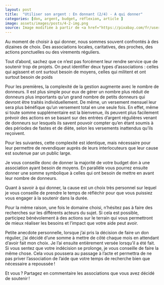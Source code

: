 ```yaml
---
layout: post
title:  "Utiliser son argent : En donnant (2/4) - A qui donner"
categories: [don, argent, budget, réflexion, article ]
image: assets/images/posts/4-2-img.png
source: Image modifiée à partir de <a href="https://pixabay.com/fr/users/openclipart-vectors-30363/?utm_source=link-attribution&amp;utm_medium=referral&amp;utm_campaign=image&amp;utm_content=153336">OpenClipart-Vectors</a> de <a href="https://pixabay.com/fr/?utm_source=link-attribution&amp;utm_medium=referral&amp;utm_campaign=image&amp;utm_content=153336">Pixabay</a>
---
```


Au moment de choisir à qui donner, nous sommes souvent confrontés à des dizaines de choix. Des associations locales, caritatives, des proches, des actions ponctuelles ou des virements réguliers.

Tout d’abord, sachez que ce n’est pas forcément leur rendre service que de soutenir trop de projets.
On peut identifier deux types d’associations : celles qui agissent et ont surtout besoin de moyens, celles qui militent et ont surtout besoin de poids

Pour les premières, la complexité de la gestion augmente avec le nombre de donneurs. Il est plus simple pour eux de gérer un nombre plus réduit de donneurs plus importants qu’un grand nombre de petits donneurs qui devront être traités individuellement.
De même, un versement mensuel leur sera plus bénéfique qu’un versement total en une seule fois. En effet, même si toute somme supplémentaire est la bienvenue, ils peuvent plus facilement prévoir des actions en se basant sur des entrées d’argent régulières venant de donneurs sur lesquels ils savent pouvoir compter qu’en étant soumis à des périodes de fastes et de diète, selon les versements inattendus qu’ils reçoivent.

Pour les suivantes, cette complexité est identique, mais nécessaire pour leur permettre de revendiquer auprès de leurs interlocuteurs que leur cause est soutenue par un public large.

Je vous conseille donc de donner la majorité de votre budget don à une association ayant besoin de moyens. En parallèle vous pourrez ensuite donner une somme symbolique à celles qui ont besoin de mettre en avant leur nombre de donneurs.

Quant à savoir à qui donner, la cause est un choix très personnel sur lequel je vous conseille de prendre le temps de réfléchir pour que vous puissiez vous engager à la soutenir dans la durée.

Pour la même raison, une fois le domaine choisi, n’hésitez pas à faire des recherches sur les différents acteurs du sujet. Si cela est possible, participez bénévolement à des actions sur le terrain qui vous permettront de mieux réaliser les besoins et l’impact que votre aide peut avoir.

Petite anecdote personnelle, lorsque j’ai pris la décision de faire un don régulier, j’ai décidé d’une somme à mettre de côté chaque mois en attendant d’avoir fait mon choix. Je l’ai ensuite entièrement versée lorsqu’il a été fait. Si vous sentez que votre indécision se prolonge, je vous conseille de faire la même chose. Cela vous poussera au passage à l’acte et permettra de ne pas priver l’association de l’aide que votre temps de recherche bien que nécessaire a repoussée !

Et vous ? Partagez en commentaire les associations que vous avez décidé de soutenir !